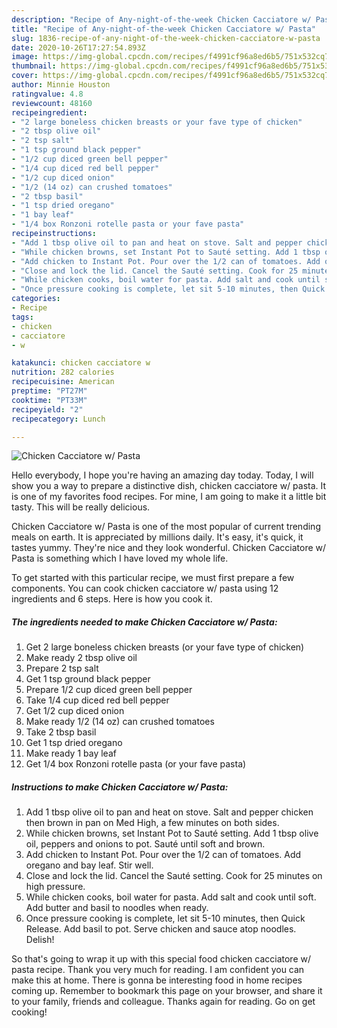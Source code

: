 ```yaml
---
description: "Recipe of Any-night-of-the-week Chicken Cacciatore w/ Pasta"
title: "Recipe of Any-night-of-the-week Chicken Cacciatore w/ Pasta"
slug: 1836-recipe-of-any-night-of-the-week-chicken-cacciatore-w-pasta
date: 2020-10-26T17:27:54.893Z
image: https://img-global.cpcdn.com/recipes/f4991cf96a8ed6b5/751x532cq70/chicken-cacciatore-w-pasta-recipe-main-photo.jpg
thumbnail: https://img-global.cpcdn.com/recipes/f4991cf96a8ed6b5/751x532cq70/chicken-cacciatore-w-pasta-recipe-main-photo.jpg
cover: https://img-global.cpcdn.com/recipes/f4991cf96a8ed6b5/751x532cq70/chicken-cacciatore-w-pasta-recipe-main-photo.jpg
author: Minnie Houston
ratingvalue: 4.8
reviewcount: 48160
recipeingredient:
- "2 large boneless chicken breasts or your fave type of chicken"
- "2 tbsp olive oil"
- "2 tsp salt"
- "1 tsp ground black pepper"
- "1/2 cup diced green bell pepper"
- "1/4 cup diced red bell pepper"
- "1/2 cup diced onion"
- "1/2 (14 oz) can crushed tomatoes"
- "2 tbsp basil"
- "1 tsp dried oregano"
- "1 bay leaf"
- "1/4 box Ronzoni rotelle pasta or your fave pasta"
recipeinstructions:
- "Add 1 tbsp olive oil to pan and heat on stove. Salt and pepper chicken then brown in pan on Med High, a few minutes on both sides."
- "While chicken browns, set Instant Pot to Sauté setting. Add 1 tbsp olive oil, peppers and onions to pot. Sauté until soft and brown."
- "Add chicken to Instant Pot. Pour over the 1/2 can of tomatoes. Add oregano and bay leaf. Stir well."
- "Close and lock the lid. Cancel the Sauté setting. Cook for 25 minutes on high pressure."
- "While chicken cooks, boil water for pasta. Add salt and cook until soft. Add butter and basil to noodles when ready."
- "Once pressure cooking is complete, let sit 5-10 minutes, then Quick Release. Add basil to pot. Serve chicken and sauce atop noodles. Delish!"
categories:
- Recipe
tags:
- chicken
- cacciatore
- w

katakunci: chicken cacciatore w 
nutrition: 282 calories
recipecuisine: American
preptime: "PT27M"
cooktime: "PT33M"
recipeyield: "2"
recipecategory: Lunch

---
```



![Chicken Cacciatore w/ Pasta](https://img-global.cpcdn.com/recipes/f4991cf96a8ed6b5/751x532cq70/chicken-cacciatore-w-pasta-recipe-main-photo.jpg)

Hello everybody, I hope you're having an amazing day today. Today, I will show you a way to prepare a distinctive dish, chicken cacciatore w/ pasta. It is one of my favorites food recipes. For mine, I am going to make it a little bit tasty. This will be really delicious.

Chicken Cacciatore w/ Pasta is one of the most popular of current trending meals on earth. It is appreciated by millions daily. It's easy, it's quick, it tastes yummy. They're nice and they look wonderful. Chicken Cacciatore w/ Pasta is something which I have loved my whole life.




To get started with this particular recipe, we must first prepare a few components. You can cook chicken cacciatore w/ pasta using 12 ingredients and 6 steps. Here is how you cook it.

<!--inarticleads1-->

##### The ingredients needed to make Chicken Cacciatore w/ Pasta:

1. Get 2 large boneless chicken breasts (or your fave type of chicken)
1. Make ready 2 tbsp olive oil
1. Prepare 2 tsp salt
1. Get 1 tsp ground black pepper
1. Prepare 1/2 cup diced green bell pepper
1. Take 1/4 cup diced red bell pepper
1. Get 1/2 cup diced onion
1. Make ready 1/2 (14 oz) can crushed tomatoes
1. Take 2 tbsp basil
1. Get 1 tsp dried oregano
1. Make ready 1 bay leaf
1. Get 1/4 box Ronzoni rotelle pasta (or your fave pasta)




<!--inarticleads2-->

##### Instructions to make Chicken Cacciatore w/ Pasta:

1. Add 1 tbsp olive oil to pan and heat on stove. Salt and pepper chicken then brown in pan on Med High, a few minutes on both sides.
1. While chicken browns, set Instant Pot to Sauté setting. Add 1 tbsp olive oil, peppers and onions to pot. Sauté until soft and brown.
1. Add chicken to Instant Pot. Pour over the 1/2 can of tomatoes. Add oregano and bay leaf. Stir well.
1. Close and lock the lid. Cancel the Sauté setting. Cook for 25 minutes on high pressure.
1. While chicken cooks, boil water for pasta. Add salt and cook until soft. Add butter and basil to noodles when ready.
1. Once pressure cooking is complete, let sit 5-10 minutes, then Quick Release. Add basil to pot. Serve chicken and sauce atop noodles. Delish!




So that's going to wrap it up with this special food chicken cacciatore w/ pasta recipe. Thank you very much for reading. I am confident you can make this at home. There is gonna be interesting food in home recipes coming up. Remember to bookmark this page on your browser, and share it to your family, friends and colleague. Thanks again for reading. Go on get cooking!
